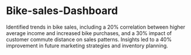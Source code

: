 # Bike-sales-Dashboard
Identified trends in bike sales, including a 20% correlation between higher average income and increased bike purchases, and a 30% impact of customer commute distance on sales patterns. Insights led to a 40% improvement in future marketing strategies and inventory planning.
